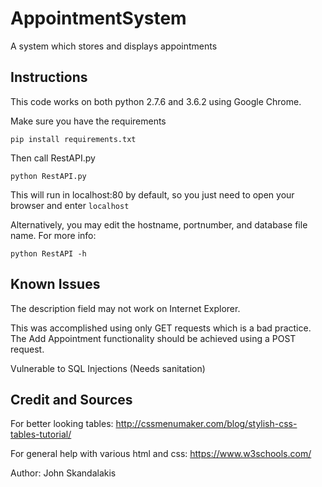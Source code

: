 # AppointmentSystem
A system which stores and displays appointments

## Instructions
This code works on both python 2.7.6 and 3.6.2 using Google Chrome.

Make sure you have the requirements

    pip install requirements.txt

Then call RestAPI.py

    python RestAPI.py

This will run in localhost:80 by default, so you just need to open your browser and enter `localhost`

Alternatively, you may edit the hostname, portnumber, and database file name. For more info:

    python RestAPI -h

## Known Issues

The description field may not work on Internet Explorer.

This was accomplished using only GET requests which is a bad practice. The Add Appointment functionality should be achieved using a POST request.

Vulnerable to SQL Injections (Needs sanitation)

## Credit and Sources
For better looking tables:
http://cssmenumaker.com/blog/stylish-css-tables-tutorial/

For general help with various html and css:
https://www.w3schools.com/

Author: John Skandalakis

